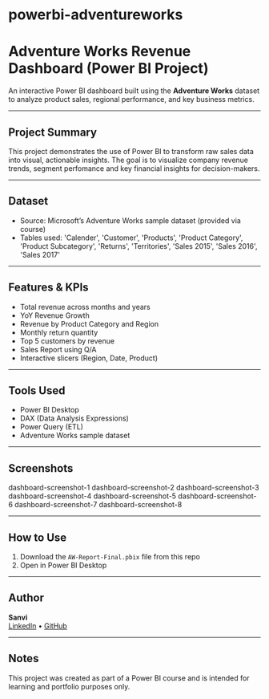 # powerbi-adventureworks
# Adventure Works Revenue Dashboard (Power BI Project)

An interactive Power BI dashboard built using the **Adventure Works** dataset to analyze product sales, regional performance, and key business metrics.

---

## Project Summary

This project demonstrates the use of Power BI to transform raw sales data into visual, actionable insights. The goal is to visualize company revenue trends, segment perfomance and key financial insights for decision-makers.

---

## Dataset

- Source: Microsoft’s Adventure Works sample dataset (provided via course)
- Tables used: 'Calender', 'Customer', 'Products', 'Product Category', 'Product Subcategory', 'Returns', 'Territories', 'Sales 2015', 'Sales 2016', 'Sales 2017'

---

## Features & KPIs

- Total revenue across months and years
- YoY Revenue Growth
- Revenue by Product Category and Region
- Monthly return quantity
- Top 5 customers by revenue
- Sales Report using Q/A
- Interactive slicers (Region, Date, Product)

---

## Tools Used

- Power BI Desktop
- DAX (Data Analysis Expressions)
- Power Query (ETL)
- Adventure Works sample dataset

---

## Screenshots
dashboard-screenshot-1
dashboard-screenshot-2
dashboard-screenshot-3
dashboard-screenshot-4
dashboard-screenshot-5
dashboard-screenshot-6
dashboard-screenshot-7
dashboard-screenshot-8

---

## How to Use

1. Download the `AW-Report-Final.pbix` file from this repo
2. Open in Power BI Desktop

---

## Author

**Sanvi**  
[LinkedIn](https://linkedin.com/in/sanvichandel1354) • [GitHub](https://github.com/sanvichandel)

---

## Notes

This project was created as part of a Power BI course and is intended for learning and portfolio purposes only.


